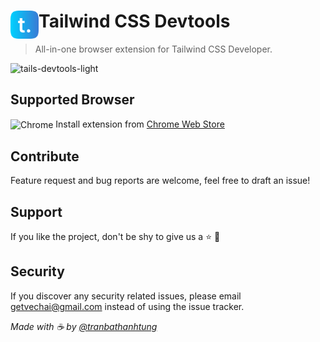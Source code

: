 # <img src="src/assets/img/logo.png" width="45" align="left" /> Tailwind CSS Devtools

> All-in-one browser extension for Tailwind CSS Developer.

<img width="1159" alt="tails-devtools-light" src="https://user-images.githubusercontent.com/84853682/173239591-4cb1081f-1113-4758-bd8c-ec362be4d88c.png">

## Supported Browser

<img alt="Chrome" src="https://img.icons8.com/fluent/24/000000/chrome.png" align="center"/> Install extension from [Chrome Web Store](https://chrome.google.com/webstore/detail/tailwind-css-devtools/pgamkpjkbfldnmemhcbekimfdnjcgkco?hl=vi&authuser=0)

## Contribute

Feature request and bug reports are welcome, feel free to draft an issue!

## Support

If you like the project, don't be shy to give us a ⭐ 👻

## Security

If you discover any security related issues, please email getvechai@gmail.com instead of using the issue tracker.

_Made with ☕ by [@tranbathanhtung](https://twitter.com/TrnBThanhTng1)_
